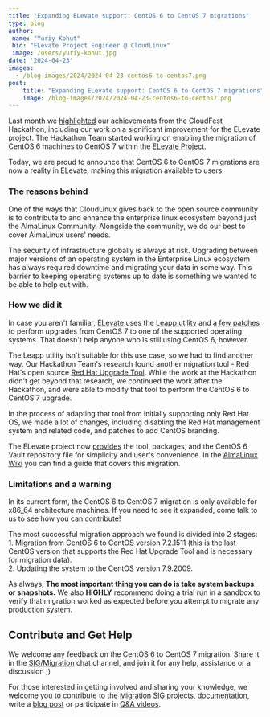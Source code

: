 ```yaml
---
title: "Expanding ELevate support: CentOS 6 to CentOS 7 migrations"
type: blog
author:
 name: "Yuriy Kohut"
 bio: "ELevate Project Engineer @ CloudLinux"
 image: /users/yuriy-kohut.jpg
date: '2024-04-23'
images:
  - /blog-images/2024/2024-04-23-centos6-to-centos7.png
post:
    title: "Expanding ELevate support: CentOS 6 to CentOS 7 migrations"
    image: /blog-images/2024/2024-04-23-centos6-to-centos7.png
---
```


Last month we [highlighted](https://almalinux.org/blog/2024-03-26-almalinux-march-events-roundup/) our achievements from the CloudFest Hackathon, including our work on a significant improvement for the ELevate project. The Hackathon Team started working on enabling the migration of CentOS 6 machines to CentOS 7 within the [ELevate Project](https://wiki.almalinux.org/elevate/). 

Today, we are proud to announce that CentOS 6 to CentOS 7 migrations are now a reality in ELevate, making this migration available to users.

### The reasons behind 

One of the ways that CloudLinux gives back to the open source community is to contribute to and enhance the enterprise linux ecosystem beyond just the AlmaLinux Community. Alongside the community, we do our best to cover AlmaLinux users' needs. 

The security of infrastructure globally is always at risk. Upgrading between major versions of an operating system in the Enterprise Linux ecosystem has always required downtime and migrating your data in some way. This barrier to keeping operating systems up to date is something we wanted to be able to help out with.

### How we did it

In case you aren't familiar, [ELevate](https://almalinux.org/elevate/) uses the [Leapp utility](https://leapp.readthedocs.io/) and [a few patches](https://github.com/AlmaLinux/leapp-repository/commits/almalinux) to perform upgrades from CentOS 7 to one of the supported operating systems. That doesn't help anyone who is still using CentOS 6, however.

The Leapp utility isn't suitable for this use case, so we had to find another way. Our Hackathon Team's research found another migration tool - Red Hat's open source [Red Hat Upgrade Tool](https://github.com/upgrades-migrations/redhat-upgrade-tool.git). While the work at the Hackathon didn't get beyond that research, we continued the work after the Hackathon, and were able to modify that tool to perform the CentOS 6 to CentOS 7 upgrade. 

In the process of adapting that tool from initially supporting only Red Hat OS, we made a lot of changes, including disabling the Red Hat management system and related code, and patches to add CentOS branding. 

The ELevate project now [provides](https://repo.almalinux.org/elevate/el6/) the tool, packages, and the CentOS 6 Vault repository file for simplicity and user's convenience. In the [AlmaLinux Wiki](https://wiki.almalinux.org/elevate/ELevating-CentOS6-to-CentOS7.html) you can find a guide that covers this migration.

### Limitations and a warning

In its current form, the CentOS 6 to CentOS 7 migration is only available for x86_64 architecture machines. If you need to see it expanded, come talk to us to see how you can contribute!


The most successful migration approach we found is divided into 2 stages:<br>
    1. Migration from CentOS 6 to CentOS version 7.2.1511 (this is the last CentOS version that supports the Red Hat Upgrade Tool and is necessary for migration data).<br>
    2. Updating the system to the CentOS version 7.9.2009.

As always, **The most important thing you can do is take system backups or snapshots.** We also **HIGHLY** recommend doing a trial run in a sandbox to verify that migration worked as expected before you attempt to migrate any production system.

## Contribute and Get Help 

We welcome any feedback on the CentOS 6 to CentOS 7 migration. Share it in the [SIG/Migration](https://chat.almalinux.org/almalinux/channels/migration) chat channel, and join it for any help, assistance or a discussion ;)

For those interested in getting involved and sharing your knowledge, we welcome you to contribute to the [Migration SIG](https://wiki.almalinux.org/sigs/Migration.html#how-to-join) projects,  [documentation](https://wiki.almalinux.org/Contribute-to-Documentation.html), write a [blog post](https://github.com/AlmaLinux/almalinux.org/blob/master/contributing-blog-posts.md) or participate in [Q&A videos](https://almalinux.org/blog/2024-01-16-video-contributions/).
